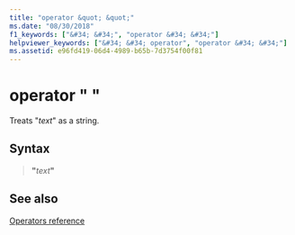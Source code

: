 ```yaml
---
title: "operator &quot; &quot;"
ms.date: "08/30/2018"
f1_keywords: ["&#34; &#34;", "operator &#34; &#34;"]
helpviewer_keywords: ["&#34; &#34; operator", "operator &#34; &#34;"]
ms.assetid: e96fd419-06d4-4989-b65b-7d3754f00f81
---
```

# operator &quot; &quot;

Treats "*text*" as a string.

## Syntax

> __"__*text*__"__

## See also

[Operators reference](operators-reference.md)
